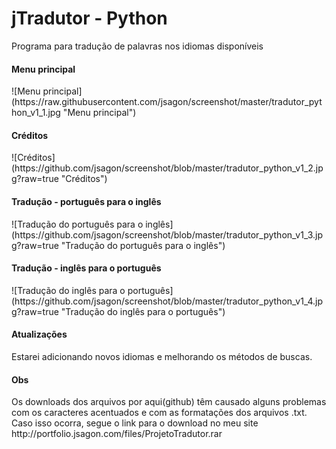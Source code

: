 # jTradutor - Python

Programa para tradução de palavras nos idiomas disponíveis

<h4>Menu principal</h4>
![Menu principal](https://raw.githubusercontent.com/jsagon/screenshot/master/tradutor_python_v1_1.jpg "Menu principal")

<h4>Créditos</h4>
![Créditos](https://github.com/jsagon/screenshot/blob/master/tradutor_python_v1_2.jpg?raw=true "Créditos")

<h4>Tradução - português para o inglês</h4>
![Tradução do português para o inglês](https://github.com/jsagon/screenshot/blob/master/tradutor_python_v1_3.jpg?raw=true "Tradução do português para o inglês")

<h4>Tradução - inglês para o português</h4>
![Tradução do inglês para o português](https://github.com/jsagon/screenshot/blob/master/tradutor_python_v1_4.jpg?raw=true "Tradução do inglês para o português")

<h4>Atualizações</h4>
Estarei adicionando novos idiomas e melhorando os métodos de buscas.

<h4>Obs</h4>
Os downloads dos arquivos por aqui(github) têm causado alguns problemas com os caracteres acentuados e com as formatações dos arquivos .txt. Caso isso ocorra, segue o link para o download no meu site http://portfolio.jsagon.com/files/ProjetoTradutor.rar
